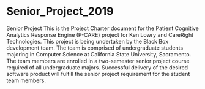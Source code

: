 # Senior_Project_2019
Senior Project
This is the Project Charter document for the Patient Cognitive Analytics
     Response Engine (P-CARE) project for Ken Lowry and CareRight Technologies.
      This project is being undertaken by the Black Box development team. 
      The team is comprised of undergraduate students majoring in Computer 
      Science at California State University, Sacramento. The team members are 
      enrolled in a two-semester senior project course required of all 
      undergraduate majors. Successful delivery of the desired software product
       will fulfill the senior project requirement for the student team members.